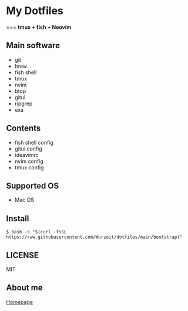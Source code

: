 # My Dotfiles
===
**tmux + fish + Neovim**

## Main software

- git
- brew
- fish shell
- tmux
- nvim
- btop
- gitui
- ripgrep
- exa

## Contents

- fish shell config
- gitui config
- ideavimrc
- nvim config
- tmux config

## Supported OS

- Mac OS

## Install

```shell
$ bash -c "$(curl -fsSL https://raw.githubusercontent.com/Wurzeit/dotfiles/main/bootstrap)"
```

## LICENSE

MIT

## About me

[Homepage](https://wurzeit.com/about)
